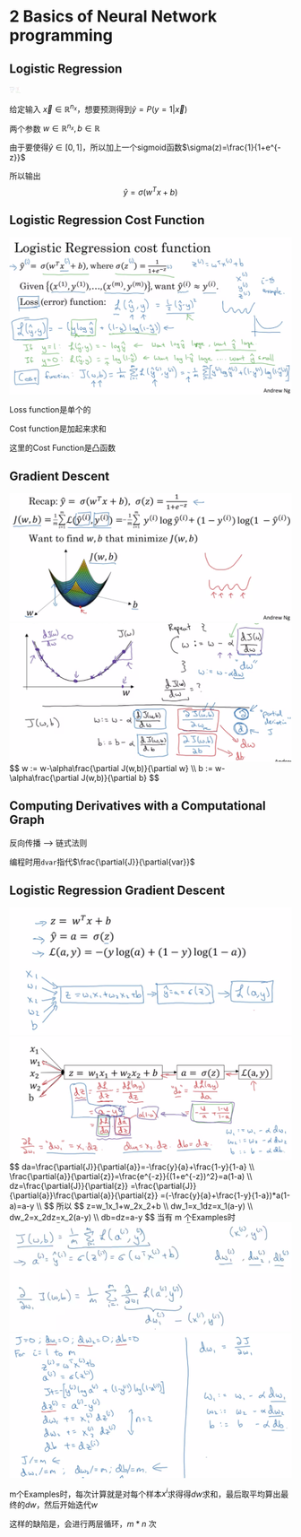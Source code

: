 <script type="text/x-mathjax-config">   MathJax.Hub.Config({     tex2jax: {       inlineMath: [ ['$','$'], ["\\(","\\)"] ],       processEscapes: true     }   }); </script>

<script src="https://cdn.mathjax.org/mathjax/latest/MathJax.js?config=TeX-AMS-MML_HTMLorMML" type="text/javascript"></script>

# 2 Basics of Neural Network programming

## Logistic Regression

<img src="./images/logistic-regression.png" alt="Logistic Regression" style="width:20px;" />

给定输入 $\vec{x}\in\mathbb{R}^{n_x}$，想要预测得到$\hat{y}=P(y=1|\vec{x})$

两个参数 $w\in\mathbb{R}^{n_x}, b\in\mathbb{R}$

由于要使得$\hat{y}\in[0,1]$，所以加上一个sigmoid函数$\sigma(z)=\frac{1}{1+e^{-z}}$

所以输出
$$
\hat{y}=\sigma(w^Tx+b)
$$


## Logistic Regression Cost Function

<img src="./images/logistic-regression-cost-function.png" alt="Logistic Regression Cost Function" style="zoom:50%;" />

Loss function是单个的

Cost function是加起来求和

这里的Cost Function是凸函数



## Gradient Descent

<img src="./images/gradient-descent-1.png" alt="Gradient Descent 1" style="zoom:50%;" />

<img src="./images/gradient-descent-2.png" alt="Gradient Descent 1" style="zoom:50%;" />
$$
w := w-\alpha\frac{\partial J(w,b)}{\partial w} \\
b := w-\alpha\frac{\partial J(w,b)}{\partial b}
$$

## Computing Derivatives with a Computational Graph

反向传播 —> 链式法则

编程时用`dvar`指代$\frac{\partial{J}}{\partial{var}}$



## Logistic Regression Gradient Descent

<img src="./images/logistic-regression-derivatives-1.png" alt="Logistic Regression Derivatives 1" style="zoom:50%;" />

<img src="./images/logistic-regression-derivatives-2.png" alt="Logistic Regression Derivatives 2" style="zoom:50%;" />
$$
da=\frac{\partial{J}}{\partial{a}}=-\frac{y}{a}+\frac{1-y}{1-a} \\
\frac{\partial{a}}{\partial{z}}=\frac{e^{-z}}{(1+e^{-z})^2}=a(1-a) \\
dz=\frac{\partial{J}}{\partial{z}}
=\frac{\partial{J}}{\partial{a}}\frac{\partial{a}}{\partial{z}}
=(-\frac{y}{a}+\frac{1-y}{1-a})*a(1-a)=a-y \\
$$
所以
$$
z=w_1x_1+w_2x_2+b \\
dw_1=x_1dz=x_1(a-y) \\
dw_2=x_2dz=x_2(a-y) \\
db=dz=a-y
$$
当有 m 个Examples时

<img src="./images/logistic-regression-on-m-examples-1.png" alt="Logistic Regression on m Examples 1" style="zoom:50%;" />

<img src="./images/logistic-regression-on-m-examples-2.png" alt="Logistic Regression on m Examples 2" style="zoom:50%;" />

m个Examples时，每次计算就是对每个样本$x^i$求得得$dw$求和，最后取平均算出最终的$dw$，然后开始迭代$w$

这样的缺陷是，会进行两层循环，$m * n$ 次

